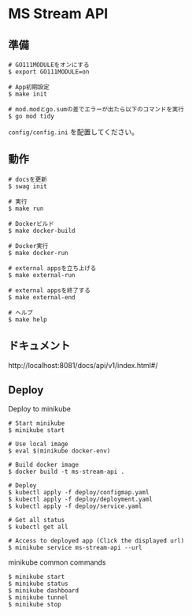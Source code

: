 # MS Stream API

## 準備

```
# GO111MODULEをオンにする
$ export GO111MODULE=on

# App初期設定
$ make init

# mod.modとgo.sumの差でエラーが出たら以下のコマンドを実行
$ go mod tidy
```

`config/config.ini` を配置してください。

## 動作

```
# docsを更新
$ swag init

# 実行
$ make run

# Dockerビルド
$ make docker-build

# Docker実行
$ make docker-run

# external appsを立ち上げる
$ make external-run

# external appsを終了する
$ make external-end

# ヘルプ
$ make help
```

## ドキュメント

http://localhost:8081/docs/api/v1/index.html#/

## Deploy

Deploy to minikube

```
# Start minikube
$ minikube start

# Use local image
$ eval $(minikube docker-env)

# Build docker image
$ docker build -t ms-stream-api .

# Deploy
$ kubectl apply -f deploy/configmap.yaml
$ kubectl apply -f deploy/deployment.yaml
$ kubectl apply -f deploy/service.yaml

# Get all status
$ kubectl get all

# Access to deployed app (Click the displayed url)
$ minikube service ms-stream-api --url
```

minikube common commands

```
$ minikube start
$ minikube status
$ minikube dashboard
$ minikube tunnel
$ minikube stop
```
